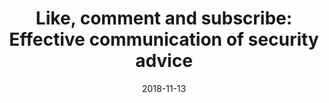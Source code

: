 ---
layout: blog
title: "Like, comment and subscribe: Effective communication of security advice"
date: 2018-11-13
event: New Zealand Internet Task Force
tags: security slides
permalink: /talks/like-comment-subscibe-nzitf/
externallink: /
section: talks
---